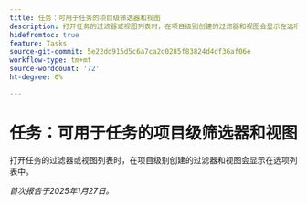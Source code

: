 ```yaml
---
title: 任务：可用于任务的项目级筛选器和视图
description: 打开任务的过滤器或视图列表时，在项目级别创建的过滤器和视图会显示在选项列表中。
hidefromtoc: true
feature: Tasks
source-git-commit: 5e22dd915d5c6a7ca2d0285f83824d4df36af06e
workflow-type: tm+mt
source-wordcount: '72'
ht-degree: 0%

---
```


# 任务：可用于任务的项目级筛选器和视图

打开任务的过滤器或视图列表时，在项目级别创建的过滤器和视图会显示在选项列表中。

_首次报告于2025年1月27日。_
